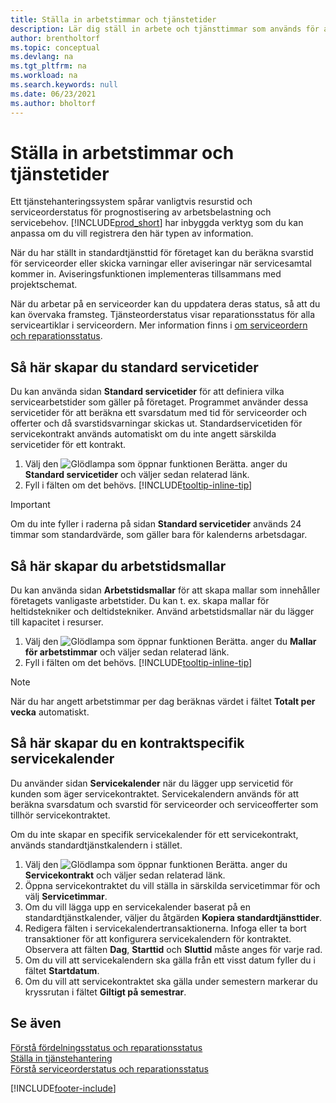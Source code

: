```yaml
---
title: Ställa in arbetstimmar och tjänstetider
description: Lär dig ställ in arbete och tjänsttimmar som används för att beräkna svarsdatum och svarstid för serviceorder och offerter.
author: brentholtorf
ms.topic: conceptual
ms.devlang: na
ms.tgt_pltfrm: na
ms.workload: na
ms.search.keywords: null
ms.date: 06/23/2021
ms.author: bholtorf
---
```

# <a name="set-up-work-hours-and-service-hours"></a>Ställa in arbetstimmar och tjänstetider
Ett tjänstehanteringssystem spårar vanligtvis resurstid och serviceorderstatus för prognostisering av arbetsbelastning och servicebehov. [!INCLUDE[prod_short](includes/prod_short.md)] har inbyggda verktyg som du kan anpassa om du vill registrera den här typen av information.  
  
När du har ställt in standardtjänsttid för företaget kan du beräkna svarstid för serviceorder eller skicka varningar eller aviseringar när servicesamtal kommer in. Aviseringsfunktionen implementeras tillsammans med projektschemat.   
  
När du arbetar på en serviceorder kan du uppdatera deras status, så att du kan övervaka framsteg. Tjänsteorderstatus visar reparationsstatus för alla serviceartiklar i serviceordern. Mer information finns i [om serviceordern och reparationsstatus](service-order-repair-status.md). 

## <a name="to-set-up-default-service-hours"></a>Så här skapar du standard servicetider
Du kan använda sidan **Standard servicetider** för att definiera vilka servicearbetstider som gäller på företaget. Programmet använder dessa servicetider för att beräkna ett svarsdatum med tid för serviceorder och offerter och då svarstidsvarningar skickas ut. Standardservicetiden för servicekontrakt används automatiskt om du inte angett särskilda servicetider för ett kontrakt.  
  
1. Välj den ![Glödlampa som öppnar funktionen Berätta.](media/ui-search/search_small.png "Berätta vad du vill göra") anger du **Standard servicetider** och väljer sedan relaterad länk.  
2. Fyll i fälten om det behövs. [!INCLUDE[tooltip-inline-tip](includes/tooltip-inline-tip_md.md)]  
  
> [!IMPORTANT]  
>  Om du inte fyller i raderna på sidan **Standard servicetider** används 24 timmar som standardvärde, som gäller bara för kalenderns arbetsdagar.  
  
## <a name="to-set-up-work-hour-templates"></a>Så här skapar du arbetstidsmallar
Du kan använda sidan **Arbetstidsmallar** för att skapa mallar som innehåller företagets vanligaste arbetstider. Du kan t. ex. skapa mallar för heltidstekniker och deltidstekniker. Använd arbetstidsmallar när du lägger till kapacitet i resurser.  
  
1. Välj den ![Glödlampa som öppnar funktionen Berätta.](media/ui-search/search_small.png "Berätta vad du vill göra") anger du **Mallar för arbetstimmar** och väljer sedan relaterad länk.  
2. Fyll i fälten om det behövs. [!INCLUDE[tooltip-inline-tip](includes/tooltip-inline-tip_md.md)]  
  
> [!Note]
> När du har angett arbetstimmar per dag beräknas värdet i fältet **Totalt per vecka** automatiskt.  

## <a name="to-set-up-contract-specific-service-hours"></a>Så här skapar du en kontraktspecifik servicekalender
Du använder sidan **Servicekalender** när du lägger upp servicetid för kunden som äger servicekontraktet. Servicekalendern används för att beräkna svarsdatum och svarstid för serviceorder och serviceofferter som tillhör servicekontraktet.  
  
Om du inte skapar en specifik servicekalender för ett servicekontrakt, används standardtjänstkalendern i stället.  
  
1. Välj den ![Glödlampa som öppnar funktionen Berätta.](media/ui-search/search_small.png "Berätta vad du vill göra") anger du **Servicekontrakt** och väljer sedan relaterad länk.  
2. Öppna servicekontraktet du vill ställa in särskilda servicetimmar för och välj **Servicetimmar**.  
4. Om du vill lägga upp en servicekalender baserat på en standardtjänstkalender, väljer du åtgärden **Kopiera standardtjänsttider**.  
5. Redigera fälten i servicekalendertransaktionerna. Infoga eller ta bort transaktioner för att konfigurera servicekalendern för kontraktet. Observera att fälten **Dag**, **Starttid** och **Sluttid** måste anges för varje rad.  
6. Om du vill att servicekalendern ska gälla från ett visst datum fyller du i fältet **Startdatum**.  
7. Om du vill att servicekontraktet ska gälla under semestern markerar du kryssrutan i fältet **Giltigt på semestrar**.  

## <a name="see-also"></a>Se även
[Förstå fördelningsstatus och reparationsstatus](service-allocation-status-and-repair-status.md)  
[Ställa in tjänstehantering](service-setup-service.md)  
[Förstå serviceorderstatus och reparationsstatus](service-order-repair-status.md)  


[!INCLUDE[footer-include](includes/footer-banner.md)]
